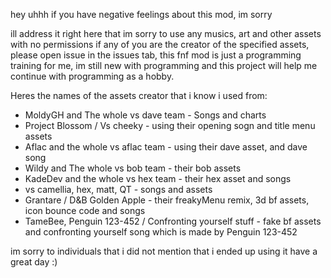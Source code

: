 hey uhhh if you have negative feelings about this mod, im sorry

ill address it right here that im sorry to use any musics, art and other assets with no permissions
if any of you are the creator of the specified assets, please open issue in the issues tab,
this fnf mod is just a programming training for me, im still new with programming and this 
project will help me continue with programming as a hobby.

 Heres the names of the assets creator that i know i used from:
- MoldyGH and The whole vs dave team - Songs and charts
- Project Blossom / Vs cheeky - using their opening sogn and title menu assets
- Aflac and the whole vs aflac team - using their dave asset, and dave song
- Wildy and The whole vs bob team - their bob assets
- KadeDev and the whole vs hex team - their hex asset and songs
- vs camellia, hex, matt, QT - songs and assets
- Grantare / D&B Golden Apple - their freakyMenu remix, 3d bf assets, icon bounce code and songs
- TameBee, Penguin 123-452 / Confronting yourself stuff - fake bf assets and confronting yourself song which is made by Penguin 123-452

im sorry to individuals that i did not mention that i ended up using it
have a great day :)
